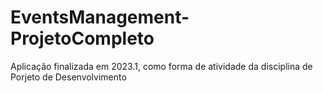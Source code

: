 # EventsManagement-ProjetoCompleto
Aplicação finalizada em 2023.1, como forma de atividade da disciplina de Porjeto de Desenvolvimento
